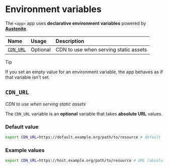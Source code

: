 # Environment variables

The `<app>` app uses **declarative environment variables** powered by **[Austenite]**.

[austenite]: https://github.com/ezzatron/austenite

| Name                  | Usage    | Description                           |
| :-------------------- | :------- | :------------------------------------ |
| [`CDN_URL`](#cdn_url) | Optional | CDN to use when serving static assets |

<!-- prettier-ignore-start -->

> [!TIP]
> If you set an empty value for an environment variable, the app behaves as if that variable isn't set.

<!-- prettier-ignore-end -->

## `CDN_URL`

_CDN to use when serving static assets_

The `CDN_URL` variable is an **optional** variable that takes **absolute URL** values.

### Default value

```sh
export CDN_URL=https://default.example.org/path/to/resource # default
```

### Example values

```sh
export CDN_URL=https://host.example.org/path/to/resource # URL (absolute)
```
